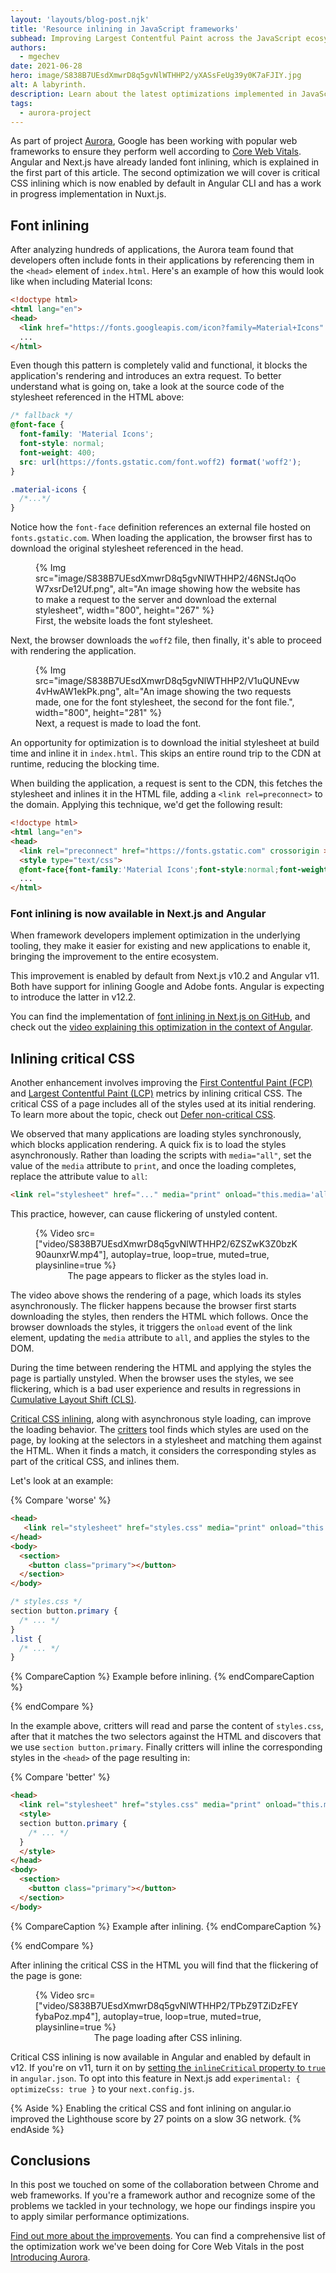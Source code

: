 ```yaml
---
layout: 'layouts/blog-post.njk'
title: 'Resource inlining in JavaScript frameworks'
subhead: Improving Largest Contentful Paint across the JavaScript ecosystem.
authors:
  - mgechev
date: 2021-06-28
hero: image/S838B7UEsdXmwrD8q5gvNlWTHHP2/yXASsFeUg39y0K7aFJIY.jpg
alt: A labyrinth.
description: Learn about the latest optimizations implemented in JavaScript frameworks in collaboration with project Aurora.
tags:
  - aurora-project
---
```


As part of project [Aurora](/blog/introducing-aurora/), Google has been working with popular web
frameworks to ensure they perform well according to [Core Web Vitals](https://web.dev/vitals). Angular and Next.js
have already landed font inlining, which is explained in the first part of this article. The second
optimization we will cover is critical CSS inlining which is now enabled by default in Angular CLI
and has a work in progress implementation in Nuxt.js.

## Font inlining

After analyzing hundreds of applications, the Aurora team found that developers often include fonts
in their applications by referencing them in the `<head>` element of `index.html`. Here's an example
of how this would look like when including Material Icons:

```html
<!doctype html>
<html lang="en">
<head>
  <link href="https://fonts.googleapis.com/icon?family=Material+Icons" rel="stylesheet">
  ...
</html>
```
Even though this pattern is completely valid and functional, it blocks the application's rendering
and introduces an extra request. To better understand what is going on, take a look at the source
code of the stylesheet referenced in the HTML above:

```css
/* fallback */
@font-face {
  font-family: 'Material Icons';
  font-style: normal;
  font-weight: 400;
  src: url(https://fonts.gstatic.com/font.woff2) format('woff2');
}

.material-icons {
  /*...*/
}
```
Notice how the `font-face` definition references an external file hosted on `fonts.gstatic.com`.
When loading the application, the browser first has to download the original stylesheet referenced
in the head.

<figure>
  {% Img
  src="image/S838B7UEsdXmwrD8q5gvNlWTHHP2/46NStJqOoW7xsrDe12Uf.png",
  alt="An image showing how the website has to make a request to the server and download the external stylesheet",
  width="800", height="267" %}
  <figcaption>First, the website loads the font stylesheet.</figcaption>
</figure>

Next, the browser downloads the `woff2` file, then finally, it's able to proceed with rendering the
application.

<figure>
  {% Img src="image/S838B7UEsdXmwrD8q5gvNlWTHHP2/V1uQUNEvw4vHwAW1ekPk.png",
  alt="An image showing the two requests made, one for the font stylesheet, the second for the font file.",
  width="800", height="281" %}
  <figcaption>Next, a request is made to load the font.</figcaption>
</figure>

An opportunity for optimization is to download the initial stylesheet at build time and inline it in
`index.html`. This skips an entire round trip to the CDN at runtime, reducing the blocking time.

When building the application, a request is sent to the CDN, this fetches the stylesheet and inlines
it in the HTML file, adding a `<link rel=preconnect>` to the domain. Applying this technique, we'd
get the following result:

```html
<!doctype html>
<html lang="en">
<head>
  <link rel="preconnect" href="https://fonts.gstatic.com" crossorigin >
  <style type="text/css">
  @font-face{font-family:'Material Icons';font-style:normal;font-weight:400;src:url(https://fonts.gstatic.com/font.woff2) format('woff2');}.material-icons{/*...*/}</style>
  ...
</html>
```

### Font inlining is now available in Next.js and Angular

When framework developers implement optimization in the underlying tooling, they make it easier for
existing and new applications to enable it, bringing the improvement to the entire ecosystem.

This improvement is enabled by default from Next.js v10.2 and Angular v11. Both have support for
inlining Google and Adobe fonts. Angular is expecting to introduce the latter in v12.2.

You can find the implementation of [font inlining in Next.js on
GitHub](https://github.com/vercel/next.js/pull/14746), and check out the [video explaining this optimization in the
context of Angular](https://www.youtube.com/watch?v=yOpy9UMQG-Y).

## Inlining critical CSS

Another enhancement involves improving the [First Contentful Paint (FCP)](https://web.dev/fcp) and [Largest
Contentful Paint (LCP)](https://web.dev/lcp) metrics by inlining critical CSS. The critical CSS of a page includes
all of the styles used at its initial rendering. To learn more about the topic, check out
[Defer non-critical CSS](https://web.dev/articles/defer-non-critical-css).

We observed that many applications are loading styles synchronously, which blocks application
rendering. A quick fix is to load the styles asynchronously. Rather than loading the scripts with
`media="all"`, set the value of the `media` attribute to `print`, and once the loading completes,
replace the attribute value to `all`:

```html
<link rel="stylesheet" href="..." media="print" onload="this.media='all'">
```

This practice, however, can cause flickering of unstyled content.

<figure>
  {% Video
    src=["video/S838B7UEsdXmwrD8q5gvNlWTHHP2/6ZSZwK3Z0bzK90aunxrW.mp4"],
    autoplay=true,
    loop=true,
    muted=true,
    playsinline=true
  %}
  <figcaption style="text-align: center;">
    The page appears to flicker as the styles load in.
  </figcaption>
</figure>

The video above shows the rendering of a page, which loads its styles asynchronously. The flicker
happens because the browser first starts downloading the styles, then renders the HTML which
follows. Once the browser downloads the styles, it triggers the `onload` event of the link element,
updating the `media` attribute to `all`, and applies the styles to the DOM.

During the time between rendering the HTML and applying the styles the page is partially unstyled.
When the browser uses the styles, we see flickering, which is a bad user experience and results in
regressions in [Cumulative Layout Shift (CLS)](https://web.dev/articles/cls).

[Critical CSS inlining](https://web.dev/articles/extract-critical-css), along with asynchronous style loading, can improve
the loading behavior. The [critters](http://npmjs.com/package/critters) tool finds which styles are
used on the page, by looking at the selectors in a stylesheet and matching them against the HTML.
When it finds a match, it considers the corresponding styles as part of the critical CSS, and
inlines them.

Let's look at an example:

{% Compare 'worse' %}
```html
<head>
   <link rel="stylesheet" href="styles.css" media="print" onload="this.media='all'">
</head>
<body>
  <section>
    <button class="primary"></button>
  </section>
</body>
```

```css
/* styles.css */
section button.primary {
  /* ... */
}
.list {
  /* ... */
}
```

{% CompareCaption %}
Example before inlining.
{% endCompareCaption %}

{% endCompare %}

In the example above, critters will read and parse the content of `styles.css`, after that it
matches the two selectors against the HTML and discovers that we use `section button.primary`.
Finally critters will inline the corresponding styles in the `<head>` of the page resulting in:

{% Compare 'better' %}
```html
<head>
  <link rel="stylesheet" href="styles.css" media="print" onload="this.media='all'">
  <style>
  section button.primary {
    /* ... */
  }
  </style>
</head>
<body>
  <section>
    <button class="primary"></button>
  </section>
</body>
```

{% CompareCaption %}
Example after inlining.
{% endCompareCaption %}

{% endCompare %}

After inlining the critical CSS in the HTML you will find that the flickering of the page is gone:

<figure>
  {% Video
    src=["video/S838B7UEsdXmwrD8q5gvNlWTHHP2/TPbZ9TZiDzFEYfybaPoz.mp4"],
    autoplay=true,
    loop=true,
    muted=true,
    playsinline=true
  %}
  <figcaption style="text-align: center;">
    The page loading after CSS inlining.
  </figcaption>
</figure>

Critical CSS inlining is now available in Angular and enabled by default in v12. If you're on v11,
turn it on by [setting the `inlineCritical` property to
`true`](https://angular.io/guide/workspace-config#styles-optimization-options) in `angular.json`. To
opt into this feature in Next.js add `experimental: { optimizeCss: true }` to your `next.config.js`.

{% Aside %} Enabling the critical CSS and font inlining on angular.io improved the Lighthouse score
by 27 points on a slow 3G network. {% endAside %}

## Conclusions

In this post we touched on some of the collaboration between Chrome and web frameworks. If you're a
framework author and recognize some of the problems we tackled in your technology, we hope our
findings inspire you to apply similar performance optimizations.

[Find out more about the improvements](/tags/aurora-project). You can find a comprehensive list
of the optimization work we've been doing for Core Web Vitals in the post [Introducing
Aurora](/blog/introducing-aurora/#what-has-our-work-unlocked-so-far).
